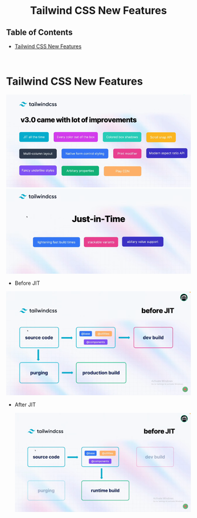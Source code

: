 <br />
 <p align="center">
    <h1 align="center">  Tailwind CSS New Features</h1>
</p>

<!-- TABLE OF CONTENTS -->

## Table of Contents

- [Tailwind CSS New Features](#tailwind-css-new-features)

<br>

# Tailwind CSS New Features

![New Features](./images/tailwindcss-v3.png)
![Just in Time](./images/tailwind-jit.png)

- Before JIT

![Before JIT](./images/before-jit.png)

- After JIT

  ![After JIT](./images/after-jit.png)

<br>
